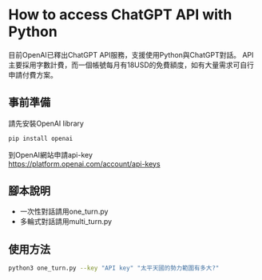 # How to access ChatGPT API with Python

目前OpenAI已釋出ChatGPT API服務，支援使用Python與ChatGPT對話。
API主要採用字數計費，而一個帳號每月有18USD的免費額度，如有大量需求可自行申請付費方案。

## 事前準備

請先安裝OpenAI library
```bash
pip install openai
```

到OpenAI網站申請api-key\
https://platform.openai.com/account/api-keys


## 腳本說明

- 一次性對話請用one_turn.py
- 多輪式對話請用multi_turn.py

## 使用方法
```bash
python3 one_turn.py --key "API key" "太平天國的勢力範圍有多大?"
```